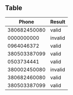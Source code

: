 ## Table
|    Phone     |   Result   |
|--------------|------------|
| 380682450080 |   valid    |
|  0000000000  |  invalid   |
|  0964046372  |   valid    |
| 380503387099 |   valid    |
|  0503734441  |   valid    |
| 380002450080 |  invalid   |
| 380682460080 |   valid    |
| 380503387099 |   valid    |
